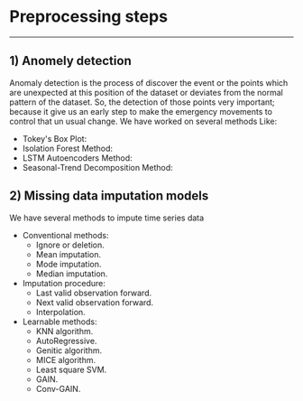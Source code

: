 # Preprocessing steps
------
## 1) Anomely detection 
Anomaly detection is the process of discover the event or the points which are unexpected at this position of the dataset or deviates from the normal pattern of the dataset. 
So, the detection of those points very important; because it give us an early step to make the emergency movements to control that un usual change.
We have worked on several methods Like:
- Tokey's Box Plot:
- Isolation Forest Method:
- LSTM Autoencoders Method:
- Seasonal-Trend Decomposition Method:

## 2) Missing data imputation models
We have several methods to impute time series data
- Conventional methods:
  - Ignore or deletion.
  - Mean imputation.
  - Mode imputation.
  - Median imputation.
- Imputation procedure:
  - Last valid observation forward.
  - Next valid observation forward.
  - Interpolation.
- Learnable methods:
  - KNN algorithm.
  - AutoRegressive.
  - Genitic algorithm.
  - MICE algorithm.
  - Least square SVM.
  - GAIN.
  - Conv-GAIN.

